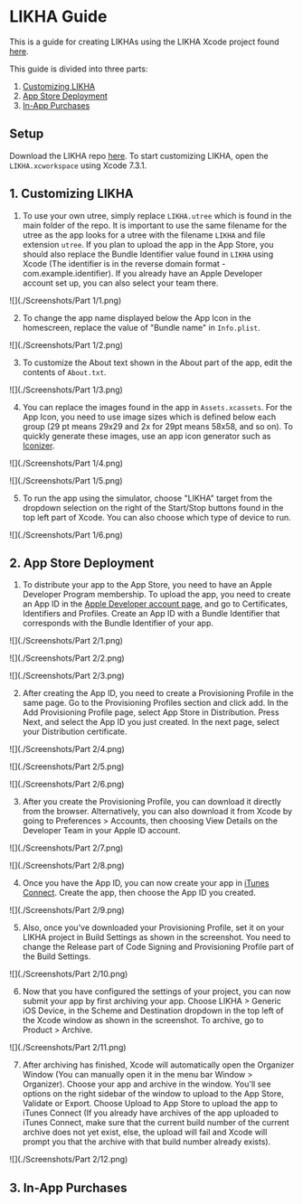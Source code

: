 # LIKHA Guide

This is a guide for creating LIKHAs using the LIKHA Xcode project found [here](https://github.com/chrisamanse/LIKHA).

This guide is divided into three parts:

1. [Customizing LIKHA](#1-customizing-likha)
2. [App Store Deployment](#2-app-store-deployment)
3. [In-App Purchases](#3-in-app-purchases)

## Setup

Download the LIKHA repo [here](https://github.com/chrisamanse/LIKHA). To start customizing LIKHA, open the `LIKHA.xcworkspace` using Xcode 7.3.1.

## 1. Customizing LIKHA

1. To use your own utree, simply replace `LIKHA.utree` which is found in the main folder of the repo. It is important to use the same filename for the utree as the app looks for a utree with the filename `LIKHA` and file extension `utree`. If you plan to upload the app in the App Store, you should also replace the Bundle Identifier value found in `LIKHA` using Xcode (The identifier is in the reverse domain format - com.example.identifier). If you already have an Apple Developer account set up, you can also select your team there.

  ![](./Screenshots/Part 1/1.png)

2. To change the app name displayed below the App Icon in the homescreen, replace the value of "Bundle name" in `Info.plist`.

  ![](./Screenshots/Part 1/2.png)
  
3. To customize the About text shown in the About part of the app, edit the contents of `About.txt`.

  ![](./Screenshots/Part 1/3.png)

4. You can replace the images found in the app in `Assets.xcassets`. For the App Icon, you need to use image sizes which is defined below each group (29 pt means 29x29 and 2x for 29pt means 58x58, and so on). To quickly generate these images, use an app icon generator such as [Iconizer](http://raphaelhanneken.github.io/iconizer/).

  ![](./Screenshots/Part 1/4.png)
  
  ![](./Screenshots/Part 1/5.png)

5. To run the app using the simulator, choose "LIKHA" target from the dropdown selection on the right of the Start/Stop buttons found in the top left part of Xcode. You can also choose which type of device to run.

  ![](./Screenshots/Part 1/6.png)


## 2. App Store Deployment

1. To distribute your app to the App Store, you need to have an Apple Developer Program membership. To upload the app, you need to create an App ID in the [Apple Developer account page](https://developer.apple.com), and go to Certificates, Identifiers and Profiles. Create an App ID with a Bundle Identifier that corresponds with the Bundle Identifier of your app.

  ![](./Screenshots/Part 2/1.png)

  ![](./Screenshots/Part 2/2.png)

  ![](./Screenshots/Part 2/3.png)

2. After creating the App ID, you need to create a Provisioning Profile in the same page. Go to the Provisioning Profiles section and click add. In the Add Provisioning Profile page, select App Store in Distribution. Press Next, and select the App ID you just created. In the next page, select your Distribution certificate.

  ![](./Screenshots/Part 2/4.png)
  
  ![](./Screenshots/Part 2/5.png)
  
  ![](./Screenshots/Part 2/6.png)

3. After you create the Provisioning Profile, you can download it directly from the browser. Alternatively, you can also download it from Xcode by going to Preferences > Accounts, then choosing View Details on the Developer Team in your Apple ID account.

  ![](./Screenshots/Part 2/7.png)
  
  ![](./Screenshots/Part 2/8.png)
  
4. Once you have the App ID, you can now create your app in [iTunes Connect](https://itunesconnect.apple.com). Create the app, then choose the App ID you created.

  ![](./Screenshots/Part 2/9.png)

5. Also, once you've downloaded your Provisioning Profile, set it on your LIKHA project in Build Settings as shown in the screenshot. You need to change the Release part of Code Signing and Provisioning Profile part of the Build Settings.

  ![](./Screenshots/Part 2/10.png)

6. Now that you have configured the settings of your project, you can now submit your app by first archiving your app. Choose LIKHA > Generic iOS Device, in the Scheme and Destination dropdown in the top left of the Xcode window as shown in the screenshot. To archive, go to Product > Archive.

  ![](./Screenshots/Part 2/11.png)

7. After archiving has finished, Xcode will automatically open the Organizer Window (You can manually open it in the menu bar Window > Organizer). Choose your app and archive in the window. You'll see options on the right sidebar of the window to upload to the App Store, Validate or Export. Choose Upload to App Store to upload the app to iTunes Connect (If you already have archives of the app uploaded to iTunes Connect, make sure that the current build number of the current archive does not yet exist, else, the upload will fail and Xcode will prompt you that the archive with that build number already exists).

  ![](./Screenshots/Part 2/12.png)


## 3. In-App Purchases
